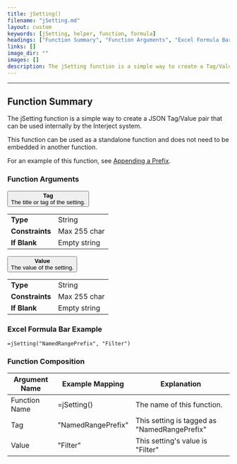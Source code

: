 ```yaml
---
title: jSetting()
filename: "jSetting.md"
layout: custom
keywords: [jSetting, helper, function, formula]
headings: ["Function Summary", "Function Arguments", "Excel Formula Bar Example", "Function Composition"]
links: []
image_dir: ""
images: []
description: The jSetting function is a simple way to create a Tag/Value pair that can be used internally by the Interject system.
---
```

* * *

##  Function Summary

The jSetting function is a simple way to create a JSON Tag/Value pair that can be used internally by the Interject system.

This function can be used as a standalone function and does not need to be embedded in another function.

For an example of this function, see [Appending a Prefix](/wIndex/QuickTools-Names.html#appending-a-prefix-andor-suffix-to-a-name).

###  Function Arguments

<button class="collapsible-parameter">**Tag**<br>The title or tag of the setting.</button>
<div markdown="1" class="panel-parameter">
<table>
  <tbody>
    <tr>
		<td class="pph"><b>Type</b></td>
		<td>String</td>
    </tr>
    <tr>
		<td class="pph"><b>Constraints</b></td>
		<td>Max 255 char</td>
    </tr>
    <tr>
		<td class="pph"><b>If Blank</b></td>
		<td>Empty string</td>
    </tr>
  </tbody>
</table>
</div>

<button class="collapsible-parameter">**Value**<br>The value of the setting.</button>
<div markdown="1" class="panel-parameter">
<table>
  <tbody>
    <tr>
		<td class="pph"><b>Type</b></td>
		<td>String</td>
    </tr>
    <tr>
		<td class="pph"><b>Constraints</b></td>
		<td>Max 255 char</td>
    </tr>
    <tr>
		<td class="pph"><b>If Blank</b></td>
		<td>Empty string</td>
    </tr>
  </tbody>
</table>
</div>

###  Excel Formula Bar Example

```Excel
=jSetting("NamedRangePrefix", "Filter")
```

###  Function Composition

| Argument Name  |  Example Mapping  |  Explanation   |  
|------|------|------|
|  Function Name  |  =jSetting()  |  The name of this function.  |  
|  Tag  |  "NamedRangePrefix"  |  This setting is tagged as "NamedRangePrefix"  |  
|  Value  | "Filter"   |  This setting's value is "Filter"  |  

